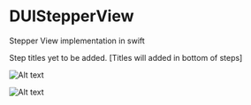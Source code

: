 # DUIStepperView
Stepper View implementation in swift

Step titles yet to be added. [Titles will added in bottom of steps]


![Alt text](/../master/Screen%20Shot%202017-05-23%20at%2011.48.12%20AM.png?raw=true)

![Alt text](/../master/Screen%20Shot%202017-05-23%20at%2011.47.03%20AM.png?raw=true)

